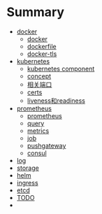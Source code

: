 # Summary
* [docker]()
  * [docker](chapters/docker/docker.md)
  * [dockerfile](chapters/docker/dockerfile.md)
  * [docker-tls](chapters/docker/dockertls.md)
* [ kubernetes]()
  * [kubernetes component](chapters/kubernetes/component.md)
  * [concept](chapters/kubernetes/concept.md)
  * [相关端口](chapters/kubernetes/port.md)
  * [certs](chapters/kubernetes/-certs.md)
  * [liveness和readiness](chapters/kubernetes/probe.md)
* [prometheus]()
  * [prometheus](chapters/prometheus/prometheus.md)
  * [query](chapters/prometheus/query.md)
  * [metrics](chapters/prometheus/metrics.md)
  * [job](chapters/prometheus/job.md)
  * [pushgateway](chapters/prometheus/pushgateway.md)
  * [consul](chapters/prometheus/consul.md)
* [log]()
* [storage]()
* [helm]()
* [ingress]()
* [etcd]()
* [TODO](chapters/4.md)
* 


